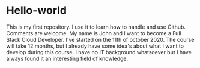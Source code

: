 # Hello-world
This is my first repository. I use it to learn how to handle and use Github. Comments are welcome. 
My name is John and I want to become a Full Stack Cloud Developer. 
I've started on the 11th of october 2020.
The course will take 12 months, but I already have some idea's about what I want to develop during this course. 
I have no IT background whatsoever but I have always found it an interesting field of knowledge. 
